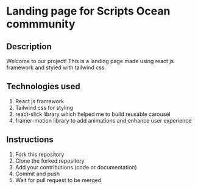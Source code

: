 
# Landing page for Scripts Ocean commmunity
## Description
Welcome to our project! This is a landing page made using react js framework and styled with tailwind css. 

## Technologies used
1. React js framework
2. Tailwind css for styling
3. react-slick library which helped me to build reusable carousel
4. framer-motion library to add animations and enhance user experience

## Instructions
1. Fork this repository
2. Clone the forked repository
3. Add your contributions (code or documentation)
4. Commit and push
5. Wait for pull request to be merged


